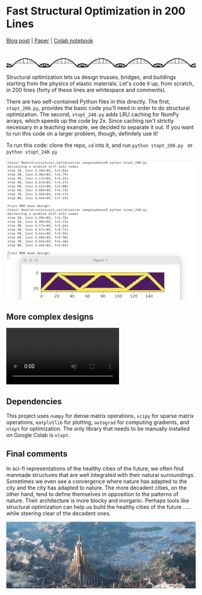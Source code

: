 # Fast Structural Optimization in 200 Lines

[Blog post](https://greydanus.github.io/2022/05/08/structural-optimization/) | [Paper]() | [Colab notebook](https://bit.ly/394DUcL)

![causeway.png](./static/causeway.png)

Structural optimization lets us design trusses, bridges, and buildings starting from the physics of elastic materials. Let's code it up, from scratch, in 200 lines (forty of these lines are whitespace and comments).

There are two self-contained Python files in this directly. The first, `stopt_200.py`, provides the basic code you'll need in order to do structural optimization. The second, `stopt_240.py` adds LRU caching for NumPy arrays, which speeds up the code by 2x. Since caching isn't strictly necessary in a teaching example, we decided to separate it out. If you want to run this code on a larger problem, though, definitely use it!

To run this code: clone the repo, `cd` into it, and run `python stopt_200.py ` or `python stopt_240.py `

![terminal.png](./static/terminal.png)

## More complex designs

![mbb.mp4](./static/mbb.mp4)

## Dependencies

This project uses `numpy` for dense matrix operations, `scipy` for sparse matrix operations, `matplotlib` for plotting, `autograd` for computing gradients, and `nlopt` for optimization. The only library that needs to be manually installed on Google Colab is `nlopt`.

## Final comments

In sci-fi representations of the healthy cities of the future, we often find manmade structures that are well integrated with their natural surroundings. Sometimes we even see a convergence where nature has adapted to the city and the city has adapted to nature. The more decadent cities, on the other hand, tend to define themselves in opposition to the patterns of nature. Their architecture is more blocky and inorganic. Perhaps tools like structural optimization can help us build the healthy cities of the future ..... while steering clear of the decadent ones.

![asgard.jpeg](./static/asgard.jpeg)
